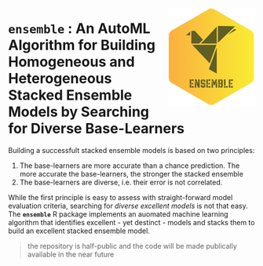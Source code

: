 <a href="https://github.com/haghish/ensemble"><img src='man/figures/logo.PNG' align="right" height="200" /></a>

`ensemble` : An AutoML Algorithm for Building Homogeneous and Heterogeneous Stacked Ensemble Models by Searching for Diverse Base-Learners
==========================================================================================================================================

Building a successfult stacked ensemble models is based on two principles:

1. The base-learners are more accurate than a chance prediction. The more accurate the base-learners, the stronger the stacked ensemble
2. The base-learners are diverse, i.e. their error is not correlated. 

While the first principle is easy to assess with straight-forward model evaluation criteria, searching for _diverse excellent models_ is not that easy. The **`ensemble`** R package implements an auomated machine learning algorithm that identifies excellent - yet destinct - models and stacks them to build an excellent stacked ensemble model. 

> the repository is half-public and the code will be made publically available in the near future
